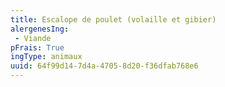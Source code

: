 ```yaml
---
title: Escalope de poulet (volaille et gibier)
alergenesIng:
 - Viande
pFrais: True
ingType: animaux
uuid: 64f99d14-7d4a-4705-8d20-f36dfab768e6
---
```

